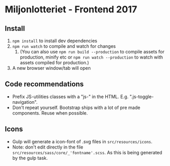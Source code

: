 Miljonlotteriet - Frontend 2017
=================

## Install
1. `npm install` to install dev dependencies
2. `npm run watch` to compile and watch for changes
    1. (You can also use `npm run build --production` to compile assets for production, minify etc or `npm run watch --production` to watch with assets compiled for production.)
3. A new browser window/tab will open

## Code recommendations
* Prefix JS-utilities classes with a "js-" in the HTML. E.g. ".js-toggle-navigation".
* Don't repeat yourself. Bootstrap ships with a lot of pre made components. Reuse when possible.

## Icons
* Gulp will generate a icon-font of .svg files in `src/resources/icons`.
* Note: don't edit directly in the file `src/resources/sass/core/_'fontname'.scss`. As this is being generated by the gulp task.